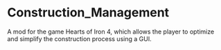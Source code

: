 # Construction_Management
 A mod for the game Hearts of Iron 4, which allows the player to optimize and simplify the construction process using a GUI.

